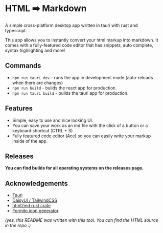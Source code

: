 HTML ➡️ Markdown
==========

A simple cross-platform desktop app written in tauri with rust and typescript.

This app allows you to instantly convert your html markup into markdown. It comes with a fully-featured code editor that has snippets, auto complete, syntax highlighting and more!

Commands
----------

* `npm run tauri dev` - runs the app in development mode (auto-reloads when there are changes)
* `npm run build` - builds the react  app for production.
* `npm run tauri build` - builds the tauri app for production.

Features
----------

* Simple, easy to use and nice looking UI.
* You can save your work as an md file with the click of a button or a keyboard shortcut (CTRL + S)
* Fully featured code editor (Ace) so you can easily write your markup inside of the app.

 Releases
----------

**You can find builds for all operating systems on the releases page.**

Acknowledgements
----------

* [Tauri](https://tauri.app)
* [DaisyUI / TailwindCSS](https://daisyui.com)
* [html2md rust crate](https://crates.io/crates/html2md)
* [Formito icon generator](https://formito.com/tools/favicon)

*(yes, this README was written with this tool. You can find the HTML source in the repo :)*